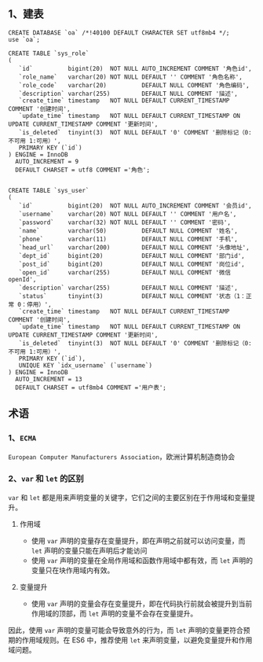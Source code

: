 ## 1、建表

```mysql
CREATE DATABASE `oa` /*!40100 DEFAULT CHARACTER SET utf8mb4 */;
use `oa`;

CREATE TABLE `sys_role`
(
   `id`          bigint(20)  NOT NULL AUTO_INCREMENT COMMENT '角色id',
   `role_name`   varchar(20) NOT NULL DEFAULT '' COMMENT '角色名称',
   `role_code`   varchar(20)          DEFAULT NULL COMMENT '角色编码',
   `description` varchar(255)         DEFAULT NULL COMMENT '描述',
   `create_time` timestamp   NOT NULL DEFAULT CURRENT_TIMESTAMP COMMENT '创建时间',
   `update_time` timestamp   NOT NULL DEFAULT CURRENT_TIMESTAMP ON UPDATE CURRENT_TIMESTAMP COMMENT '更新时间',
   `is_deleted`  tinyint(3)  NOT NULL DEFAULT '0' COMMENT '删除标记（0:不可用 1:可用）',
   PRIMARY KEY (`id`)
) ENGINE = InnoDB
  AUTO_INCREMENT = 9
  DEFAULT CHARSET = utf8 COMMENT ='角色';


CREATE TABLE `sys_user`
(
   `id`          bigint(20)  NOT NULL AUTO_INCREMENT COMMENT '会员id',
   `username`    varchar(20) NOT NULL DEFAULT '' COMMENT '用户名',
   `password`    varchar(32) NOT NULL DEFAULT '' COMMENT '密码',
   `name`        varchar(50)          DEFAULT NULL COMMENT '姓名',
   `phone`       varchar(11)          DEFAULT NULL COMMENT '手机',
   `head_url`    varchar(200)         DEFAULT NULL COMMENT '头像地址',
   `dept_id`     bigint(20)           DEFAULT NULL COMMENT '部门id',
   `post_id`     bigint(20)           DEFAULT NULL COMMENT '岗位id',
   `open_id`     varchar(255)         DEFAULT NULL COMMENT '微信openId',
   `description` varchar(255)         DEFAULT NULL COMMENT '描述',
   `status`      tinyint(3)           DEFAULT NULL COMMENT '状态（1：正常 0：停用）',
   `create_time` timestamp   NOT NULL DEFAULT CURRENT_TIMESTAMP COMMENT '创建时间',
   `update_time` timestamp   NOT NULL DEFAULT CURRENT_TIMESTAMP ON UPDATE CURRENT_TIMESTAMP COMMENT '更新时间',
   `is_deleted`  tinyint(3)  NOT NULL DEFAULT '0' COMMENT '删除标记（0:不可用 1:可用）',
   PRIMARY KEY (`id`),
   UNIQUE KEY `idx_username` (`username`)
) ENGINE = InnoDB
  AUTO_INCREMENT = 13
  DEFAULT CHARSET = utf8mb4 COMMENT ='用户表';
```

## 术语

### 1、`ECMA`

`European Computer Manufacturers Association`，欧洲计算机制造商协会

### 2、`var` 和 `let` 的区别

`var` 和 `let` 都是用来声明变量的关键字，它们之间的主要区别在于作用域和变量提升。

1. 作用域
    - 使用 `var` 声明的变量存在变量提升，即在声明之前就可以访问变量，而 `let` 声明的变量只能在声明后才能访问
    - 使用 `var` 声明的变量在全局作用域和函数作用域中都有效，而 `let` 声明的变量只在块作用域内有效。

2. 变量提升
    - 使用 `var` 声明的变量会存在变量提升，即在代码执行前就会被提升到当前作用域的顶部，而 `let` 声明的变量不会存在变量提升。

因此，使用 `var` 声明的变量可能会导致意外的行为，而 `let` 声明的变量更符合预期的作用域规则。在 ES6 中，推荐使用 `let` 来声明变量，以避免变量提升和作用域问题。
